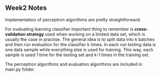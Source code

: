 ## Week2 Notes

Implementation of perceptron algorithms are pretty straightforward. 

For evaluating learning classifier important thing to remember is **cross-validation strategy** used when working on a limited data set, which is usually the case in practise. 
The general idea is to split data into k batches and then run evaluation for the classifier k times. In each run testing data is one data sample while everything else is used 
for training. This way, each sample is used 1 time for the testing set and k-1 times in the training set. 

The perceptron algorithms and evaluation algorithms are included in main.py folder. 

